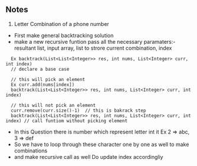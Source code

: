 ## Notes

1. Letter Combination of a phone number
- First make general backtracking solution
- make a new recursive funtion pass all the necessary paramaters:- resultant list, input array, list to strore current combination, index
```
  Ex backtrack(List<List<Integer>> res, int nums, List<Integer> curr, int index)
  // declare a base case
  
  // this will pick an element 
  Ex curr.add(nums[index])
  backtrack(List<List<Integer>> res, int nums, List<Integer> curr, int index) 
  
  // this will not pick an element
  curr.remove(curr.size()-1)  // this is bakrack step
  backtrack(List<List<Integer>> res, int nums, List<Integer> curr, int index) // call funtiom without picking element
```
- In this Question there is number which represent letter int it Ex 2 => abc, 3 => def
- So we have to loop through these character one by one as well to make combinations
- and make recursive call as well Do update index accordingliy
